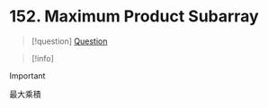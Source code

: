 # 152. Maximum Product Subarray


>[!question] [Question](https://leetcode.com/problems/maximum-product-subarray/)

>[!info] 

>[!important] 
>



最大乘積
